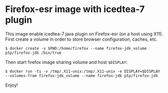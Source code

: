 
Firefox-esr image with icedtea-7 plugin
=======================================

This image enable icedtea-7 java plugin on Firefox-esr (on a host using X11).
First create a volume in order to store browser configuration, caches, etc.

```
$ docker create -v $PWD:/home/firefox --name firefox-jdk_volume ptp/firefox-jdk /bin/true
```

Then start firefox image sharing volume and host `$DISPLAY`:

```
$ docker run -ti -v /tmp/.X11-unix:/tmp/.X11-unix -e DISPLAY=$DISPLAY --volumes-from firefox-jdk_volume --name firefox-jdk ptp/firefox-jdk
```

Enjoy!
